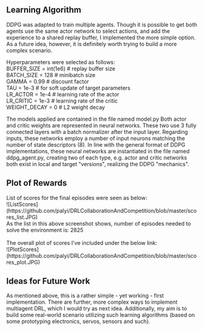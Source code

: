 <h2>Learning Algorithm</h2>
<p>
DDPG was adapted to train multiple agents. Though it is possible to get both agents use the same actor network to select actions, and add the experience to a shared replay buffer, I implemented the more simple option. As a future idea, however, it is definitely worth trying to build a more complex scenario.
</p>
<p>
Hyperparameters were selected as follows:<br>
BUFFER_SIZE = int(1e6)  # replay buffer size<br>
BATCH_SIZE = 128        # minibatch size<br>
GAMMA = 0.99            # discount factor<br>
TAU = 1e-3              # for soft update of target parameters<br>
LR_ACTOR = 1e-4         # learning rate of the actor <br>
LR_CRITIC = 1e-3        # learning rate of the critic<br>
WEIGHT_DECAY = 0        # L2 weight decay<br>
</p>
<p>
The models applied are contained in the file named model.py
Both actor and critic weights are represented in neural networks. These two use 3 fully connected layers with a batch normalizer after the input layer. Regarding inputs, these networks employ a number of input neurons matching the number of state descriptors (8). In line with the general format of DDPG implementations, these neural networks are instantiated in the file named ddpg_agent.py, creating two of each type, e.g. actor and critic networks both exist in local and target "versions", realizing the DDPG "mechanics".
</p>
<h2>Plot of Rewards</h2>
List of scores for the final episodes were seen as below:<br>
![ListScores](https://github.com/palyi/DRLCollaborationAndCompetition/blob/master/scores_list.JPG)<br>
As the list in this above screenshot shows, number of episodes needed to solve the environment is: 2825<br>
<br>
The overall plot of scores I've included under the below link:<br>
![PlotScores](https://github.com/palyi/DRLCollaborationAndCompetition/blob/master/scores_plot.JPG)<br>
<h2>Ideas for Future Work</h2>
As mentioned above, this is a rather simple - yet working - first implementation. There are further, more complex ways to implement multiagent DRL, which I would try as next idea. Additionally, my aim is to build some real-world scenario utilizing such learning algorithms (based on some prototyping electronics, servos, sensors and such).
